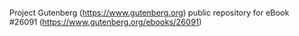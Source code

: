 Project Gutenberg (https://www.gutenberg.org) public repository for eBook #26091 (https://www.gutenberg.org/ebooks/26091)
